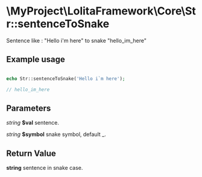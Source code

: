 \MyProject\LolitaFramework\Core\Str::sentenceToSnake
===

Sentence like : "Hello i'm here" to snake "hello_im_here"

Example usage
---
```php

echo Str::sentenceToSnake('Hello i`m here');

// hello_im_here

```

Parameters
---

_string_ __$val__ sentence.

_string_ __$symbol__ snake symbol, default _.

Return Value
---
__string__ sentence in snake case.
